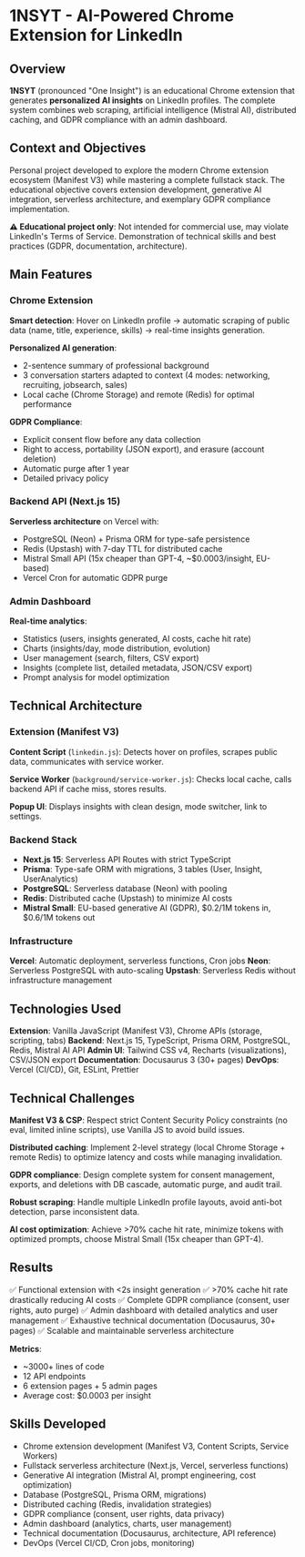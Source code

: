 # 1NSYT - AI-Powered Chrome Extension for LinkedIn

## Overview

**1NSYT** (pronounced "One Insight") is an educational Chrome extension that generates **personalized AI insights** on LinkedIn profiles. The complete system combines web scraping, artificial intelligence (Mistral AI), distributed caching, and GDPR compliance with an admin dashboard.

## Context and Objectives

Personal project developed to explore the modern Chrome extension ecosystem (Manifest V3) while mastering a complete fullstack stack. The educational objective covers extension development, generative AI integration, serverless architecture, and exemplary GDPR compliance implementation.

**⚠️ Educational project only**: Not intended for commercial use, may violate LinkedIn's Terms of Service. Demonstration of technical skills and best practices (GDPR, documentation, architecture).

## Main Features

### Chrome Extension

**Smart detection**: Hover on LinkedIn profile → automatic scraping of public data (name, title, experience, skills) → real-time insights generation.

**Personalized AI generation**:
- 2-sentence summary of professional background
- 3 conversation starters adapted to context (4 modes: networking, recruiting, jobsearch, sales)
- Local cache (Chrome Storage) and remote (Redis) for optimal performance

**GDPR Compliance**:
- Explicit consent flow before any data collection
- Right to access, portability (JSON export), and erasure (account deletion)
- Automatic purge after 1 year
- Detailed privacy policy

### Backend API (Next.js 15)

**Serverless architecture** on Vercel with:
- PostgreSQL (Neon) + Prisma ORM for type-safe persistence
- Redis (Upstash) with 7-day TTL for distributed cache
- Mistral Small API (15x cheaper than GPT-4, ~$0.0003/insight, EU-based)
- Vercel Cron for automatic GDPR purge

### Admin Dashboard

**Real-time analytics**:
- Statistics (users, insights generated, AI costs, cache hit rate)
- Charts (insights/day, mode distribution, evolution)
- User management (search, filters, CSV export)
- Insights (complete list, detailed metadata, JSON/CSV export)
- Prompt analysis for model optimization

## Technical Architecture

### Extension (Manifest V3)

**Content Script** (`linkedin.js`): Detects hover on profiles, scrapes public data, communicates with service worker.

**Service Worker** (`background/service-worker.js`): Checks local cache, calls backend API if cache miss, stores results.

**Popup UI**: Displays insights with clean design, mode switcher, link to settings.

### Backend Stack

- **Next.js 15**: Serverless API Routes with strict TypeScript
- **Prisma**: Type-safe ORM with migrations, 3 tables (User, Insight, UserAnalytics)
- **PostgreSQL**: Serverless database (Neon) with pooling
- **Redis**: Distributed cache (Upstash) to minimize AI costs
- **Mistral Small**: EU-based generative AI (GDPR), $0.2/1M tokens in, $0.6/1M tokens out

### Infrastructure

**Vercel**: Automatic deployment, serverless functions, Cron jobs
**Neon**: Serverless PostgreSQL with auto-scaling
**Upstash**: Serverless Redis without infrastructure management

## Technologies Used

**Extension**: Vanilla JavaScript (Manifest V3), Chrome APIs (storage, scripting, tabs)
**Backend**: Next.js 15, TypeScript, Prisma ORM, PostgreSQL, Redis, Mistral AI API
**Admin UI**: Tailwind CSS v4, Recharts (visualizations), CSV/JSON export
**Documentation**: Docusaurus 3 (30+ pages)
**DevOps**: Vercel (CI/CD), Git, ESLint, Prettier

## Technical Challenges

**Manifest V3 & CSP**: Respect strict Content Security Policy constraints (no eval, limited inline scripts), use Vanilla JS to avoid build issues.

**Distributed caching**: Implement 2-level strategy (local Chrome Storage + remote Redis) to optimize latency and costs while managing invalidation.

**GDPR compliance**: Design complete system for consent management, exports, and deletions with DB cascade, automatic purge, and audit trail.

**Robust scraping**: Handle multiple LinkedIn profile layouts, avoid anti-bot detection, parse inconsistent data.

**AI cost optimization**: Achieve >70% cache hit rate, minimize tokens with optimized prompts, choose Mistral Small (15x cheaper than GPT-4).

## Results

✅ Functional extension with <2s insight generation
✅ >70% cache hit rate drastically reducing AI costs
✅ Complete GDPR compliance (consent, user rights, auto purge)
✅ Admin dashboard with detailed analytics and user management
✅ Exhaustive technical documentation (Docusaurus, 30+ pages)
✅ Scalable and maintainable serverless architecture

**Metrics**:
- ~3000+ lines of code
- 12 API endpoints
- 6 extension pages + 5 admin pages
- Average cost: $0.0003 per insight

## Skills Developed

- Chrome extension development (Manifest V3, Content Scripts, Service Workers)
- Fullstack serverless architecture (Next.js, Vercel, serverless functions)
- Generative AI integration (Mistral AI, prompt engineering, cost optimization)
- Database (PostgreSQL, Prisma ORM, migrations)
- Distributed caching (Redis, invalidation strategies)
- GDPR compliance (consent, user rights, data privacy)
- Admin dashboard (analytics, charts, user management)
- Technical documentation (Docusaurus, architecture, API reference)
- DevOps (Vercel CI/CD, Cron jobs, monitoring)
